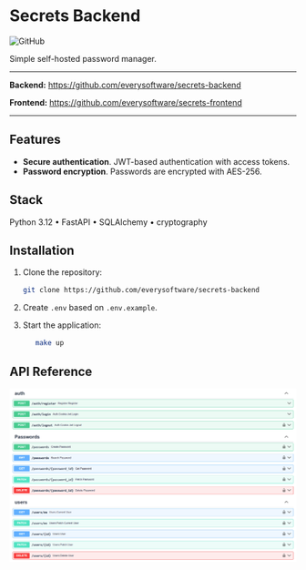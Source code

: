 # Secrets Backend

![GitHub](https://img.shields.io/github/license/everysoftware/secrets)

Simple self-hosted password manager.

---

**Backend:** https://github.com/everysoftware/secrets-backend

**Frontend:** https://github.com/everysoftware/secrets-frontend

---

## Features

* **Secure authentication**. JWT-based authentication with access tokens.
* **Password encryption**. Passwords are encrypted with AES-256.

## Stack

Python 3.12 • FastAPI • SQLAlchemy • cryptography

## Installation

1. Clone the repository:

    ```bash
    git clone https://github.com/everysoftware/secrets-backend
    ```
2. Create `.env` based on `.env.example`.

3. Start the application:

    ```bash
       make up
    ```

## API Reference

![img.png](assets/api_reference.png)
